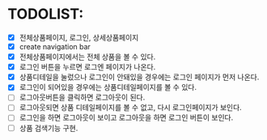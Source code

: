 # TODOLIST:

- [x] 전체상품페이지, 로그인, 상세상품페이지
- [x] create navigation bar
- [x] 전체상품페이지에서는 전체 상품을 볼 수 있다.
- [x] 로그인 버튼을 누르면 로그엔 페이지가 나온다.
- [x] 상품디테일을 눌렀으나 로그인이 안돼있을 경우에는 로그인 페이지가 먼저 나온다.
- [x] 로그인이 되어있을 경우에는 상품디테일페이지를 볼 수 있다.
- [ ] 로그아웃버튼을 클릭하면 로그아웃이 된다.
- [ ] 로그아웃되면 상품 디테일페이지를 볼 수 없고, 다시 로그인페이지가 보인다.
- [ ] 로그인을 하면 로그아웃이 보이고 로그아웃을 하면 로그인 버튼이 보인다.
- [ ] 상품 검색기능 구현.
